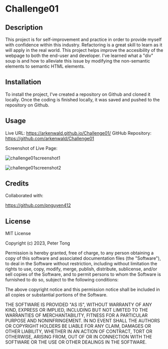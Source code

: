 # Challenge01

## Description

This project is for self-improvement and practice in order to provide myself with confidence within this industry.
Refactoring is a great skill to learn as it will apply in the real world.
This project helps improve the accesibility of the webpage to both the end-user and developer.
I've learned what a "div" soup is and how to alleviate this issue by modifying the non-semantic elements to semantic HTML elements.

## Installation

To install the project, I've created a repository on Github and cloned it locally.  Once the coding is finished locally, it was saved and pushed to the repository on Github.

## Usage

Live URL: https://arkenwald.github.io/Challenge01/
GitHub Repository: https://github.com/arkenwald/Challenge01

Screenshot of Live Page:

![challenge01screenshot1](https://github.com/arkenwald/Challenge01/assets/149994852/a1e93fcd-168f-4b4c-962e-d866a9a741db)

![challenge01screenshot2](https://github.com/arkenwald/Challenge01/assets/149994852/63579d54-fff7-4e54-92c1-fbec91884ed0)

## Credits

Collaborated with:

https://github.com/pnguyen412

## License

MIT License

Copyright (c) 2023, Peter Tong

Permission is hereby granted, free of charge, to any person obtaining a copy
of this software and associated documentation files (the "Software"), to deal
in the Software without restriction, including without limitation the rights
to use, copy, modify, merge, publish, distribute, sublicense, and/or sell
copies of the Software, and to permit persons to whom the Software is
furnished to do so, subject to the following conditions:

The above copyright notice and this permission notice shall be included in all
copies or substantial portions of the Software.

THE SOFTWARE IS PROVIDED "AS IS", WITHOUT WARRANTY OF ANY KIND, EXPRESS OR
IMPLIED, INCLUDING BUT NOT LIMITED TO THE WARRANTIES OF MERCHANTABILITY,
FITNESS FOR A PARTICULAR PURPOSE AND NONINFRINGEMENT. IN NO EVENT SHALL THE
AUTHORS OR COPYRIGHT HOLDERS BE LIABLE FOR ANY CLAIM, DAMAGES OR OTHER
LIABILITY, WHETHER IN AN ACTION OF CONTRACT, TORT OR OTHERWISE, ARISING FROM,
OUT OF OR IN CONNECTION WITH THE SOFTWARE OR THE USE OR OTHER DEALINGS IN THE
SOFTWARE.





